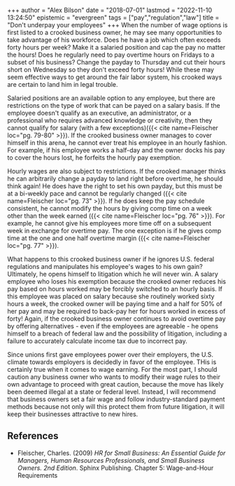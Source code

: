 +++
author = "Alex Bilson"
date = "2018-07-01"
lastmod = "2022-11-10 13:24:50"
epistemic = "evergreen"
tags = ["pay","regulation","law"]
title = "Don't underpay your employees"
+++
When the number of wage options is first listed to a crooked business owner, he may see many opportunities to take advantage of his workforce. Does he have a job which often exceeds forty hours per week? Make it a salaried position and cap the pay no matter the hours! Does he regularly need to pay overtime hours on Fridays to a subset of his business? Change the payday to Thursday and cut their hours short on Wednesday so they don't exceed forty hours! While these may seem effective ways to get around the fair labor system, his crooked ways are certain to land him in legal trouble.

Salaried positions are an available option to any employee, but there are restrictions on the type of work that can be payed on a salary basis. If the employee doesn't qualify as an executive, an administrator, or a professional who requires advanced knowledge or creativity, then they cannot qualify for salary (with a few exceptions)({{< cite name=Fleischer loc="pg. 79-80" >}}). If the crooked business owner manages to cover himself in this arena, he cannot ever treat his employee in an hourly fashion. For example, if his employee works a half-day and the owner docks his pay to cover the hours lost, he forfeits the hourly pay exemption.

Hourly wages are also subject to restrictions. If the crooked manager thinks he can arbitrarily change a payday to land right before overtime, he should think again! He does have the right to set his own payday, but this must be at a bi-weekly pace and cannot be regularly changed ({{< cite name=Fleischer loc="pg. 73" >}}). If he does keep the pay schedule consistent, he cannot modify the hours by giving comp time on a week other than the week earned ({{< cite name=Fleischer loc="pg. 76" >}}). For example, he cannot give his employees more time off on a subsequent week in exchange for overtime pay. The one exception is if he gives comp time at the one and one half overtime margin ({{< cite name=Fleischer loc="pg. 77" >}}).

What happens to this crooked business owner if he ignores U.S. federal regulations and manipulates his employee's wages to his own gain? Ultimately, he opens himself to litigation which he will never win. A salary employee who loses his exemption because the crooked owner reduces his pay based on hours worked may be forcibly switched to an hourly basis. If this employee was placed on salary because she routinely worked sixty hours a week, the crooked owner will be paying time and a half for 50% of her pay and may be required to back-pay her for hours worked in excess of forty! Again, if the crooked business owner continues to avoid overtime pay by offering alternatives - even if the employees are agreeable - he opens himself to a breach of federal law and the possibility of litigation, including a failure to accurately calculate income tax due to incorrect pay.

Since unions first gave employees power over their employers, the U.S. climate towards employers is decidedly in favor of the employee. THis is certainly true when it comes to wage earning. For the most part, I should caution any business owner who wants to modify their wage rules to their own advantage to proceed with great caution, because the move has likely been deemed illegal at a state or federal level. Instead, I will recommend that business owners set a fair wage and follow industry-standard payment methods because not only will this protect them from future litigation, it will keep their businesses attractive to new hires.

## References

- Fleischer, Charles. (2009) _HR for Small Business: An Essential Guide for Managers, Human Resources Professionals, and Small Business Owners. 2nd Edition_. Sphinx Publishing. Chapter 5: Wage-and-Hour Requirements
